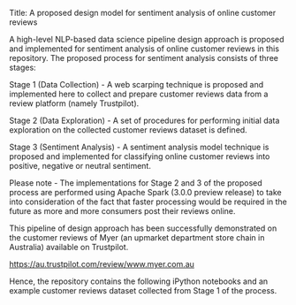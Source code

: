 Title: A proposed design model for sentiment analysis of online customer reviews 

A high-level NLP-based data science pipeline design approach is proposed and implemented for sentiment analysis of online customer reviews in this repository. The proposed process for sentiment analysis consists of three stages: 

Stage 1 (Data Collection) - A web scarping technique is proposed and implemented here to collect and prepare customer reviews data from a review platform (namely Trustpilot). 

Stage 2 (Data Exploration) - A set of procedures for performing initial data exploration on the collected customer reviews dataset is defined. 

Stage 3 (Sentiment Analysis) - A sentiment analysis model technique is proposed and implemented for classifying online customer reviews into positive, negative or neutral sentiment. 

Please note - The implementations for Stage 2 and 3 of the proposed process are performed using Apache Spark (3.0.0 preview release) to take into consideration of the fact that faster processing would be required in the future as more and more consumers post their reviews online. 

This pipeline of design approach has been successfully demonstrated on the customer reviews of Myer (an upmarket department store chain in Australia) available on Trustpilot.

https://au.trustpilot.com/review/www.myer.com.au

Hence, the repository contains the following iPython notebooks and an example customer reviews dataset collected from Stage 1 of the process. 